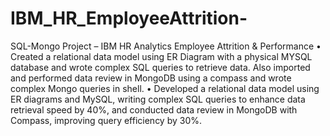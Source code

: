 # IBM_HR_EmployeeAttrition-
SQL-Mongo Project – IBM HR Analytics Employee Attrition &amp; Performance
•	Created a relational data model using ER Diagram with a physical MYSQL database and wrote complex SQL queries to retrieve data. Also imported and performed data review in MongoDB using a compass and wrote complex Mongo queries in shell. 
•	Developed a relational data model using ER diagrams and MySQL, writing complex SQL queries to enhance data retrieval speed by 40%, and conducted data review in MongoDB with Compass, improving query efficiency by 30%.

